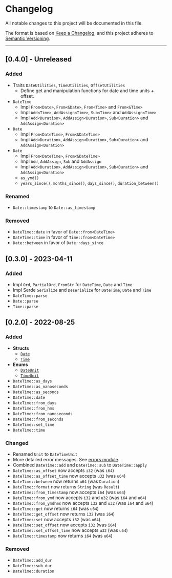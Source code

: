 # Changelog
All notable changes to this project will be documented in this file.

The format is based on [Keep a Changelog](https://keepachangelog.com/en/1.0.0/),
and this project adheres to [Semantic Versioning](https://semver.org/spec/v2.0.0.html).

---

## [0.4.0] - Unreleased
### Added
- Traits `DateUtilities`, `TimeUtilities`, `OffsetUtilities`
  - Define get and manipulation functions for date and time units + offset.
- `DateTime`
  - Impl `From<Date>`, `From<&Date>`, `From<Time>` and `From<&Time>`
  - Impl `Add<Time>`, `AddAssign<Time>`, `Sub<Time>` and `AddAssign<Time>`
  - Impl `Add<Duration>`, `AddAssign<Duration>`, `Sub<Duration>` and `AddAssign<Duration>`
- `Date`
  - Impl `From<DateTime>`, `From<&DateTime>`
  - Impl `Add<Duration>`, `AddAssign<Duration>`, `Sub<Duration>` and `AddAssign<Duration>`
- `Date`
  - Impl `From<DateTime>`, `From<&DateTime>`
  - Impl `Add`, `AddAssign`, `Sub` and `AddAssign`
  - Impl `Add<Duration>`, `AddAssign<Duration>`, `Sub<Duration>` and `AddAssign<Duration>`
  - `as_ymd()`
  - `years_since()`, `months_since()`, `days_since()`, `duration_between()`

### Renamed
- `Date::timestamp` to `Date::as_timestamp`

### Removed
- `DateTime::date` in favor of `Date::from<DateTime>`
- `DateTime::time` in favor of `Time::from<DateTime>`
- `Date::between` in favor of `Date::days_since`

## [0.3.0] - 2023-04-11
### Added
- Impl `Ord`, `PartialOrd`, `FromStr` for `DateTime`, `Date` and `Time`
- Impl Serde `Serialize` and `Deserialize` for `DateTime`, `Date` and `Time`
- `DateTime::parse`
- `Date::parse`
- `Time::parse`

## [0.2.0] - 2022-08-25
### Added
- **Structs**
  - [`Date`](https://docs.rs/astrolabe/0.2.0/astrolabe/struct.Date.html)
  - [`Time`](https://docs.rs/astrolabe/0.2.0/astrolabe/struct.Time.html)
- **Enums**
  - [`DateUnit`](https://docs.rs/astrolabe/0.2.0/astrolabe/enum.DateUnit.html)
  - [`TimeUnit`](https://docs.rs/astrolabe/0.2.0/astrolabe/enum.TimeUnit.html)
- `DateTime::as_days`
- `DateTime::as_nanoseconds`
- `DateTime::as_seconds`
- `DateTime::date`
- `DateTime::from_days`
- `DateTime::from_hms`
- `DateTime::from_nanoseconds`
- `DateTime::from_seconds`
- `DateTime::set_time`
- `DateTime::time`

### Changed
- Renamed `Unit` to `DateTimeUnit`
- More detailed error messages. See [errors module](https://docs.rs/astrolabe/0.2.0/astrolabe/errors/index.html).
- Combined `DateTime::add` and `DateTime::sub` to `DateTime::apply`
- `DateTime::as_offset` now accepts `i32` (was `i64`)
- `DateTime::as_offset_time` now accepts `u32` (was `u64`)
- `DateTime::between` now returns `u64` (was `Duration`)
- `DateTime::format` now returns `String` (was `Result`)
- `DateTime::from_timestamp` now accepts `i64` (was `u64`)
- `DateTime::from_ymd` now accepts `i32` and `u32` (was `i64` and `u64`)
- `DateTime::from_ymdhms` now accepts `i32` and `u32` (was `i64` and `u64`)
- `DateTime::get` now returns `i64` (was `u64`)
- `DateTime::get_offset` now returns `i32` (was `i64`)
- `DateTime::set` now accepts `i32` (was `u64`)
- `DateTime::set_offset` now accepts `i32` (was `i64`)
- `DateTime::set_offset_time` now accepts `u32` (was `u64`)
- `DateTime::timestamp` now returns `i64` (was `u64`)

### Removed
- `DateTime::add_dur`
- `DateTime::sub_dur`
- `DateTime::duration`
